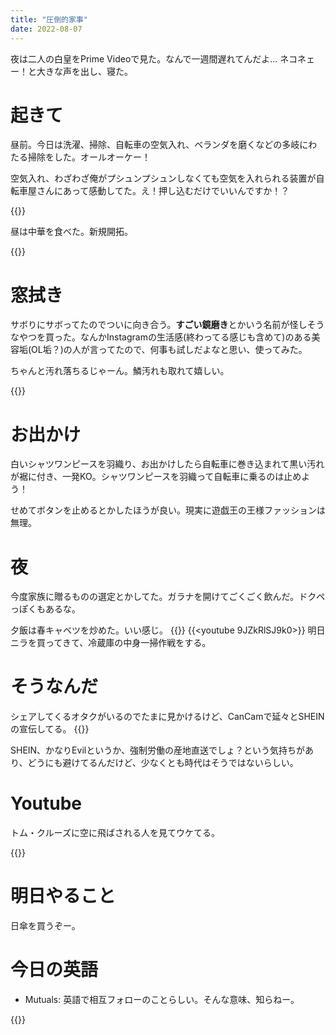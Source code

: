 ```yaml
---
title: "圧倒的家事"
date: 2022-08-07
---
```


夜は二人の白皇をPrime Videoで見た。なんで一週間遅れてんだよ... ネコネェー！と大きな声を出し、寝た。
# 起きて
昼前。今日は洗濯、掃除、自転車の空気入れ、ベランダを磨くなどの多岐にわたる掃除をした。オールオーケー！

空気入れ、わざわざ俺がプシュンプシュンしなくても空気を入れられる装置が自転車屋さんにあって感動してた。え！押し込むだけでいいんですか！？

{{<tweet user="dango_bot" id="1556171714576257024">}}


昼は中華を食べた。新規開拓。

{{<tweet user="dango_bot" id="1556171590521327616">}}

# 窓拭き
サボりにサボってたのでついに向き合う。**すごい鏡磨き**とかいう名前が怪しそうなやつを買った。なんかInstagramの生活感(終わってる感じも含めて)のある美容垢(OL垢？)の人が言ってたので、何事も試しだよなと思い、使ってみた。


ちゃんと汚れ落ちるじゃーん。鱗汚れも取れて嬉しい。

{{<amazon asin="B09D8DFBTX" tile="うろこ落とし 水垢 すごい鏡磨き ストロング シート2枚 スコッチブライト">}}

# お出かけ
白いシャツワンピースを羽織り、お出かけしたら自転車に巻き込まれて黒い汚れが裾に付き、一発KO。シャツワンピースを羽織って自転車に乗るのは止めよう！

せめてボタンを止めるとかしたほうが良い。現実に遊戯王の王様ファッションは無理。
# 夜
今度家族に贈るものの選定とかしてた。ガラナを開けてごくごく飲んだ。ドクペっぽくもあるな。

夕飯は春キャベツを炒めた。いい感じ。
{{<tweet user="dango_bot" id="1556253804735082496">}}
{{<youtube 9JZkRlSJ9k0>}}
明日ニラを買ってきて、冷蔵庫の中身一掃作戦をする。


# そうなんだ
シェアしてくるオタクがいるのでたまに見かけるけど、CanCamで延々とSHEINの宣伝してる。
{{<tweet user="dango_bot" id="1555864383707684864">}}


SHEIN、かなりEvilというか、強制労働の産地直送でしょ？という気持ちがあり、どうにも避けてるんだけど、少なくとも時代はそうではないらしい。
# Youtube

トム・クルーズに空に飛ばされる人を見てウケてる。

{{<youtube v1iZtBM23bY>}}


# 明日やること
日傘を買うぞー。

# 今日の英語
- Mutuals: 英語で相互フォローのことらしい。そんな意味、知らねー。

{{<tweet user="dango_bot" id="1556009919161278465">}}